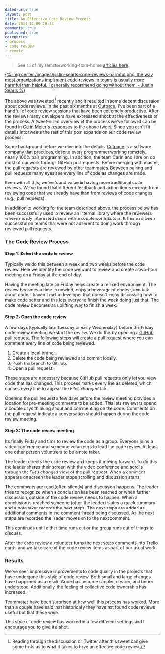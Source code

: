 ```yaml
---
dated-url: true
layout: post
title: An Effective Code Review Process
date: 2014-12-09 20:44
comments: true
published: true
categories:
- process
- code review
- remote
---
```


> See all of my remote/working-from-home [articles here](/blog/categories/remote/).

[{% img center /images/justin-searls-code-reviews-harmful.png The way most organizations implement code reviews in teams is usually more harmful than helpful. I generally recommend going without them. - Justin Searls %}](https://twitter.com/searls/status/540603801955471360)

The above was tweeted [^1] recently and it resulted in some decent
discussion about code reviews. In the past six months at
[Outpace](http://www.outpace.com), I've been part of a handful of code
review sessions that have been extremely productive. After the reviews
many developers have expressed shock at the effectiveness of the process.
A tweet-sized overview of the process we've followed can be found in
[Carin Meier](https://twitter.com/gigasquid)'s
[responses](https://twitter.com/gigasquid/status/540606002547425281) to
the above tweet. Since you can't fit details into tweets the rest of
this post expands on our code review process.

[^1]: Reading through the discussion on Twitter after this tweet can give some hints as to what it takes to have an effective code review.

Some background before we dive into the details.
[Outpace](http://www.outpace.com) is a software company that
practices, despite every programmer working remotely, nearly 100% pair
programming. In addition, the team Carin and I are on do most of our
work through GitHub pull requests. Before merging with master, the
pull requests are reviewed by other teammates. Between pairing and
pull requests many eyes see every line of code as changes are made.

Even with all this, we've found value in having more traditional code
reviews. We've found that different feedback and action items emerge
from reviewing code that we already have than from reviews of code
changes (e.g., pull requests).

In addition to working for the team described above, the process below
has been successfully used to review an internal library where the
reviewers where mostly interested users with a couple contributors. It
has also been successful on teams that were not adherent to doing work
through reviewed pull requests.

### The Code Review Process

#### Step 1: Select the code to review

Typically we do this between a week and two weeks before the code
review. Here we identify the code we want to review and create a
two-hour meeting on a Friday at the end of day.

Having the meeting late on Friday helps create a relaxed environment.
The review becomes a time to unwind, enjoy a beverage of choice, and
talk about code. I haven't met a developer that doesn't enjoy
discussing how to make code better and this lets everyone finish the
week doing just that. The code review becomes an uplifting way to
finish a week.

#### Step 2: Open the code review

A few days (typically late Tuesday or early Wednesday) before the
Friday code review meeting we start the review. We do this by opening
a [GitHub](https://github.com) pull request. The following steps will
create a pull request where you can comment every line of code being
reviewed.

1. Create a local branch.
1. Delete the code being reviewed and commit locally.
1. Push the branch to GitHub.
1. Open a pull request.

These steps are necessary because GitHub pull requests only let you
view code that has changed. This process marks every line as deleted,
which causes every line to appear the _Files changed_ tab.

Opening the pull request a few days before the review meeting provides
a location for pre-meeting comments to be added. This lets reviewers
spend a couple days thinking about and commenting on the code.
Comments on the pull request indicate a conversation should happen
during the code review meeting.

#### Step 3: The code review meeting

Its finally Friday and time to review the code as a group. Everyone
joins a video conference and someone volunteers to lead the code
review. At least one other person volunteers to be a note taker.

The leader directs the code review and keeps it moving forward. To do
this the leader shares their screen with the video conference and
scrolls through the _Files changed_ view of the pull request. When a
comment appears on screen the leader stops scrolling and discussion
starts.

The comments are read (often silently) and discussion happens. The
leader tries to recognize when a conclusion has been reached or when
further discussion, outside of the code review, needs to happen. When
a conclusion is reached someone (often the leader) states a quick
summary and a note taker records the next steps. The next steps are
added as additional comments in the comment thread being discussed. As
the next steps are recorded the leader moves on to the next comment.

This continues until either time runs out or the group runs out of
things to discuss.

After the code review a volunteer turns the next steps comments into
Trello cards and we take care of the code review items as part of our
usual work.

### Results

We've seen impressive improvements to code quality in the projects
that have undergone this style of code review. Both small and large
changes have happened as a result. Code has become simpler, clearer,
and better understood. Additionally, the feeling of collective code
ownership has increased.

Teammates have been surprised at how well this process has worked.
More than a couple have said that historically they have not found
code reviews useful but that these were.

This style of code review has worked in a few different settings and I
encourage you to give it a shot.
